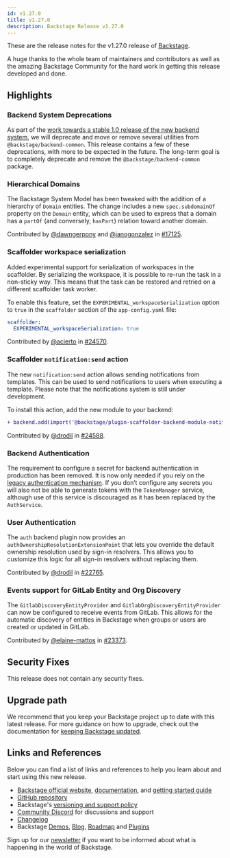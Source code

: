 ```yaml
---
id: v1.27.0
title: v1.27.0
description: Backstage Release v1.27.0
---
```


These are the release notes for the v1.27.0 release of [Backstage](https://backstage.io/).

A huge thanks to the whole team of maintainers and contributors as well as the amazing Backstage Community for the hard work in getting this release developed and done.

## Highlights

### Backend System Deprecations

As part of the [work towards a stable 1.0 release of the new backend system](https://github.com/backstage/backstage/issues/24493), we will deprecate and move or remove several utilities from `@backstage/backend-common`. This release contains a few of these deprecations, with more to be expected in the future. The long-term goal is to completely deprecate and remove the `@backstage/backend-common` package.

### Hierarchical Domains

The Backstage System Model has been tweaked with the addition of a hierarchy of `Domain` entities. The change includes a new `spec.subdomainOf` property on the `Domain` entity, which can be used to express that a domain has a `partOf` (and conversely, `hasPart`) relation toward another domain.

Contributed by [@dawngerpony](https://github.com/dawngerpony) and [@janogonzalez](https://github.com/janogonzalez) in [#17125](https://github.com/backstage/backstage/pull/17125).

### Scaffolder workspace serialization

Added experimental support for serialization of workspaces in the scaffolder. By serializing the workspace, it is possible to re-run the task in a non-sticky way. This means that the task can be restored and retried on a different scaffolder task worker.

To enable this feature, set the `EXPERIMENTAL_workspaceSerialization` option to `true` in the `scaffolder` section of the `app-config.yaml` file:

```yaml
scaffolder:
  EXPERIMENTAL_workspaceSerialization: true
```

Contributed by [@acierto](https://github.com/acierto) in [#24570](https://github.com/backstage/backstage/pull/24570).

### Scaffolder `notification:send` action

The new `notification:send` action allows sending notifications from templates. This can be used to send notifications to users when executing a template. Please note that the notifications system is still under development.

To install this action, add the new module to your backend:

```diff
+ backend.add(import('@backstage/plugin-scaffolder-backend-module-notifications'));
```

Contributed by [@drodil](https://github.com/drodil) in [#24588](https://github.com/backstage/backstage/pull/24588).

### Backend Authentication

The requirement to configure a secret for backend authentication in production has been removed. It is now only needed if you rely on the [legacy authentication mechanism](https://backstage.io/docs/auth/service-to-service-auth#external-callers-legacy). If you don’t configure any secrets you will also not be able to generate tokens with the `TokenManager` service, although use of this service is discouraged as it has been replaced by the `AuthService`.

### User Authentication

The `auth` backend plugin now provides an `authOwnershipResolutionExtensionPoint` that lets you override the default ownership resolution used by sign-in resolvers. This allows you to customize this logic for all sign-in resolvers without replacing them.

Contributed by [@drodil](https://github.com/drodil) in [#22765](https://github.com/backstage/backstage/pull/22765).

### Events support for GitLab Entity and Org Discovery

The `GitlabDiscoveryEntityProvider` and `GitlabOrgDiscoveryEntityProvider` can now be configured to receive events from GitLab. This allows for the automatic discovery of entities in Backstage when groups or users are created or updated in GitLab.

Contributed by [@elaine-mattos](https://github.com/elaine-mattos) in [#23373](https://github.com/backstage/backstage/pull/23373).

## Security Fixes

This release does not contain any security fixes.

## Upgrade path

We recommend that you keep your Backstage project up to date with this latest release. For more guidance on how to upgrade, check out the documentation for [keeping Backstage updated](https://backstage.io/docs/getting-started/keeping-backstage-updated).

## Links and References

Below you can find a list of links and references to help you learn about and start using this new release.

- [Backstage official website](https://backstage.io/), [documentation](https://backstage.io/docs/), and [getting started guide](https://backstage.io/docs/getting-started/)
- [GitHub repository](https://github.com/backstage/backstage)
- Backstage's [versioning and support policy](https://backstage.io/docs/overview/versioning-policy)
- [Community Discord](https://discord.gg/backstage-687207715902193673) for discussions and support
- [Changelog](https://github.com/backstage/backstage/tree/master/docs/releases/v1.27.0-changelog.md)
- Backstage [Demos](https://backstage.io/demos), [Blog](https://backstage.io/blog), [Roadmap](https://backstage.io/docs/overview/roadmap) and [Plugins](https://backstage.io/plugins)

Sign up for our [newsletter](https://info.backstage.spotify.com/newsletter_subscribe) if you want to be informed about what is happening in the world of Backstage.
